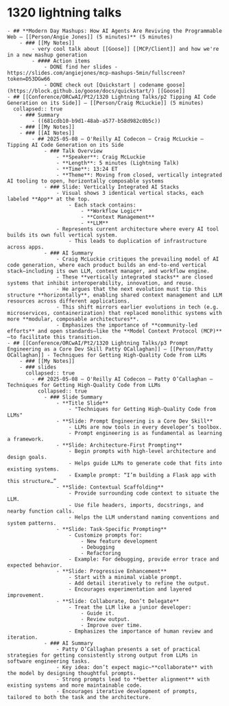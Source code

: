 # 1320 lightning talks
	- ## **Modern Day Mashups: How AI Agents Are Reviving the Programmable Web – [[Person/Angie Jones]] (5 minutes)** (5 minutes)
		- ### [[My Notes]]
			- very cool talk about [[Goose]] [[MCP/Client]] and how we're in a new mashup generation
			- #### Action items
				- DONE find her slides - https://slides.com/angiejones/mcp-mashups-5min/fullscreen?token=D53DGw66
				- DONE check out [Quickstart | codename goose](https://block.github.io/goose/docs/quickstart/) [[Goose]]
	- ## [[Conference/ORCwAI/Pt2/1320 Lightning Talks/p2 Tipping AI Code Generation on its Side]] – [[Person/Craig McLuckie]] (5 minutes)
	  collapsed:: true
		- ### Summary
			- ((681cdb10-b9d1-48ab-a577-b58d982c0b5c))
		- ### [[My Notes]]
		- ### [[AI Notes]]
			- ## 2025-05-08 – O'Reilly AI Codecon – Craig McLuckie – Tipping AI Code Generation on its Side
				- ### Talk Overview
					- **Speaker**: Craig McLuckie
					- **Length**: 5 minutes (Lightning Talk)
					- **Time**: 13:24 ET
					- **Theme**: Moving from closed, vertically integrated AI tooling to open, horizontally composable systems
				- ### Slide: Vertically Integrated AI Stacks
					- Visual shows 3 identical vertical stacks, each labeled **App** at the top.
						- Each stack contains:
							- **Workflow Logic**
							- **Context Management**
							- **LLM**
					- Represents current architecture where every AI tool builds its own full vertical system.
						- This leads to duplication of infrastructure across apps.
				- ### AI Summary
					- Craig McLuckie critiques the prevailing model of AI code generation, where each product builds an end-to-end vertical stack—including its own LLM, context manager, and workflow engine.
					- These **vertically integrated stacks** are closed systems that inhibit interoperability, innovation, and reuse.
					- He argues that the next evolution must tip this structure **horizontally**, enabling shared context management and LLM resources across different applications.
					- This shift mirrors earlier evolutions in tech (e.g. microservices, containerization) that replaced monolithic systems with more **modular, composable architectures**.
					- Emphasizes the importance of **community-led efforts** and open standards—like the **Model Context Protocol (MCP)**—to facilitate this transition.
	- ## [[Conference/ORCwAI/Pt2/1320 Lightning Talks/p3 Prompt Engineering as a Core Dev Skill Patty OCallaghan]] – [[Person/Patty OCallaghan]] - Techniques for Getting High-Quality Code from LLMs
		- ### [[My Notes]]
		- ### slides
		  collapsed:: true
			- ## 2025-05-08 – O'Reilly AI Codecon – Patty O’Callaghan – Techniques for Getting High-Quality Code from LLMs
			  collapsed:: true
				- ### Slide Summary
					- **Title Slide**
						- "Techniques for Getting High-Quality Code from LLMs"
					- **Slide: Prompt Engineering is a Core Dev Skill**
						- LLMs are now tools in every developer’s toolbox.
						- Prompt engineering is as fundamental as learning a framework.
					- **Slide: Architecture-First Prompting**
						- Begin prompts with high-level architecture and design goals.
						- Helps guide LLMs to generate code that fits into existing systems.
						- Example prompt: “I’m building a Flask app with this structure…”
					- **Slide: Contextual Scaffolding**
						- Provide surrounding code context to situate the LLM.
						- Use file headers, imports, docstrings, and nearby function calls.
						- Helps the LLM understand naming conventions and system patterns.
					- **Slide: Task-Specific Prompting**
						- Customize prompts for:
							- New feature development
							- Debugging
							- Refactoring
						- Example: For debugging, provide error trace and expected behavior.
					- **Slide: Progressive Enhancement**
						- Start with a minimal viable prompt.
						- Add detail iteratively to refine the output.
						- Encourages experimentation and layered improvement.
					- **Slide: Collaborate, Don’t Delegate**
						- Treat the LLM like a junior developer:
							- Guide it.
							- Review output.
							- Improve over time.
						- Emphasizes the importance of human review and iteration.
				- ### AI Summary
					- Patty O’Callaghan presents a set of practical strategies for getting consistently strong output from LLMs in software engineering tasks.
					- Key idea: don’t expect magic—**collaborate** with the model by designing thoughtful prompts.
					- Strong prompts lead to **better alignment** with existing systems and more maintainable code.
					- Encourages iterative development of prompts, tailored to both the task and the architecture.